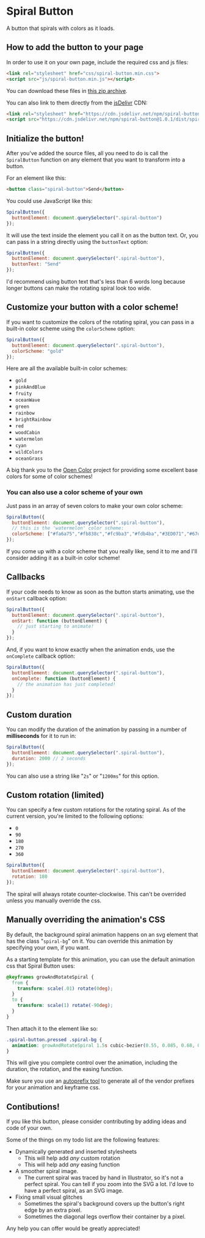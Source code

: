 # Spiral Button

A button that spirals with colors as it loads. 


## How to add the button to your page

In order to use it on your own page, include the required css and js files:

```html
<link rel="stylesheet" href="css/spiral-button.min.css">
<script src="js/spiral-button.min.js"></script>
```

You can download these files in [this zip archive](https://panphora.github.io/SpiralButton/download/spiral-button.zip).

You can also link to them directly from the [jsDelivr](https://www.jsdelivr.com/) CDN:

```html
<link rel="stylesheet" href="https://cdn.jsdelivr.net/npm/spiral-button@1.0.1/dist/spiral-button.min.css">
<script src="https://cdn.jsdelivr.net/npm/spiral-button@1.0.1/dist/spiral-button.min.js"></script>
```

## Initialize the button!

After you've added the source files, all you need to do is call the `SpiralButton` function on any element that you want to transform into a button.

For an element like this:

```html
<button class="spiral-button">Send</button>
```

You could use JavaScript like this:

```javascript
SpiralButton({
  buttonElement: document.querySelector(".spiral-button")
});
```

It will use the text inside the element you call it on as the button text. Or, you can pass in a string directly using the `buttonText` option:

```javascript
SpiralButton({
  buttonElement: document.querySelector(".spiral-button"),
  buttonText: "Send"
});
```

I'd recommend using button text that's less than 6 words long because longer buttons can make the rotating spiral look too wide.

## Customize your button with a color scheme!

If you want to customize the colors of the rotating spiral, you can pass in a built-in color scheme using the `colorScheme` option:

```javascript
SpiralButton({
  buttonElement: document.querySelector(".spiral-button"),
  colorScheme: "gold"
});
```

Here are all the available built-in color schemes: 

- `gold`
- `pinkAndBlue`
- `fruity`
- `oceanWave`
- `green`
- `rainbow`
- `brightRainbow`
- `red`
- `woodCabin`
- `watermelon`
- `cyan`
- `wildColors`
- `oceanGrass`

A big thank you to the [Open Color](https://yeun.github.io/open-color/) project for providing some excellent base colors for some of color schemes!

### You can also use a color scheme of your own

Just pass in an array of seven colors to make your own color scheme:

```javascript
SpiralButton({
  buttonElement: document.querySelector(".spiral-button"),
  // this is the 'watermelon' color scheme:
  colorScheme: ["#fa6a75","#fb838c","#fc9ba3","#fdb4ba","#3ED071","#67da8f","#90e4ad"]
});
```

If you come up with a color scheme that you really like, send it to me and I'll consider adding it as a built-in color scheme!

## Callbacks

If your code needs to know as soon as the button starts animating, use the `onStart` callback option:

```javascript
SpiralButton({
  buttonElement: document.querySelector(".spiral-button"),
  onStart: function (buttonElement) {
    // just starting to animate!
  }
});
```

And, if you want to know exactly when the animation ends, use the `onComplete` callback option:

```javascript
SpiralButton({
  buttonElement: document.querySelector(".spiral-button"),
  onComplete: function (buttonElement) {
    // the animation has just completed!
  }
});
```

## Custom duration

You can modify the duration of the animation by passing in a number of **milliseconds** for it to run in:

```javascript
SpiralButton({
  buttonElement: document.querySelector(".spiral-button"),
  duration: 2000 // 2 seconds
});
```

You can also use a string like "`2s`" or "`1200ms`" for this option.


## Custom rotation (limited)

You can specify a few custom rotations for the rotating spiral. As of the current version, you're limited to the following options:

- `0`
- `90`
- `180`
- `270`
- `360`

```javascript
SpiralButton({
  buttonElement: document.querySelector(".spiral-button"),
  rotation: 180
});
```

The spiral will always rotate counter-clockwise. This can't be overrided unless you manually override the css.


## Manually overriding the animation's CSS

By default, the background spiral animation happens on an svg element that has the class "`spiral-bg`" on it. You can override this animation by specifying your own, if you want. 

As a starting template for this animation, you can use the default animation css that Spiral Button uses:

```css
@keyframes growAndRotateSpiral {
  from {
    transform: scale(.01) rotate(0deg);
  }
  to {
    transform: scale(1) rotate(-90deg);
  }
}
```

Then attach it to the element like so:

```css
.spiral-button.pressed .spiral-bg {
  animation: growAndRotateSpiral 1.5s cubic-bezier(0.55, 0.085, 0.68, 0.53);
}
```

This will give you complete control over the animation, including the duration, the rotation, and the easing function.

Make sure you use an [autoprefix tool](https://autoprefixer.github.io/) to generate all of the vendor prefixes for your animation and keyframe css.


## Contibutions!

If you like this button, please consider contributing by adding ideas and code of your own. 

Some of the things on my todo list are the following features:

- Dynamically generated and inserted stylesheets 
  - This will help add *any* custom rotation 
  - This will help add *any* easing function
- A smoother spiral image. 
  - The current spiral was traced by hand in Illustrator, so it's not a perfect spiral. You can tell if you zoom into the SVG a lot. I'd love to have a perfect spiral, as an SVG image.
- Fixing small visual glitches
  - Sometimes the spiral's background covers up the button's right edge by an extra pixel.
  - Sometimes the diagonal legs overflow their container by a pixel.

Any help you can offer would be greatly appreciated!

